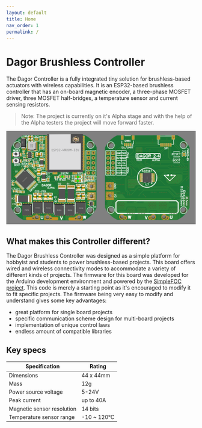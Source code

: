 ```yaml
---
layout: default
title: Home
nav_order: 1
permalink: /
---
```


# Dagor Brushless Controller

The Dagor Controller is a fully integrated tiny solution for brushless-based actuators with wireless capabilities. It is an ESP32-based brushless controller that has an on-board magnetic encoder, a three-phase MOSFET driver, three MOSFET half-bridges, a temperature sensor and current sensing resistors.

>Note: The project is currently on it's Alpha stage and with the help of the Alpha testers the project will move forward faster.

![DagorBoard](Images/DagorAlpha.png)

## What makes this Controller different?

The Dagor Brushless Controller was designed as a simple platform for hobbyist and students to power brushless-based projects. This board offers wired and wireless connectivity modes to accommodate a variety of different kinds of projects. The firmware for this board was developed for the Arduino development environment and powered by the [SimpleFOC project](https://www.simplefoc.com/). This code is merely a starting point as it's encouraged to modify it to fit specific projects. The firmware being very easy to modify and understand gives some key advantages:
- great platform for single board projects
- specific communication scheme design for multi-board projects
- implementation of unique control laws
- endless amount of compatible libraries

## Key specs

| Specification    | Rating          |
| ------------- |-------------|
| Dimensions      | 44 x 44mm |
| Mass    | 12g |
| Power source voltage      | 5-24V |
| Peak current   | up to 40A |
| Magnetic sensor resolution | 14 bits |
| Temperature sensor range | -10 ~ 120°C |
